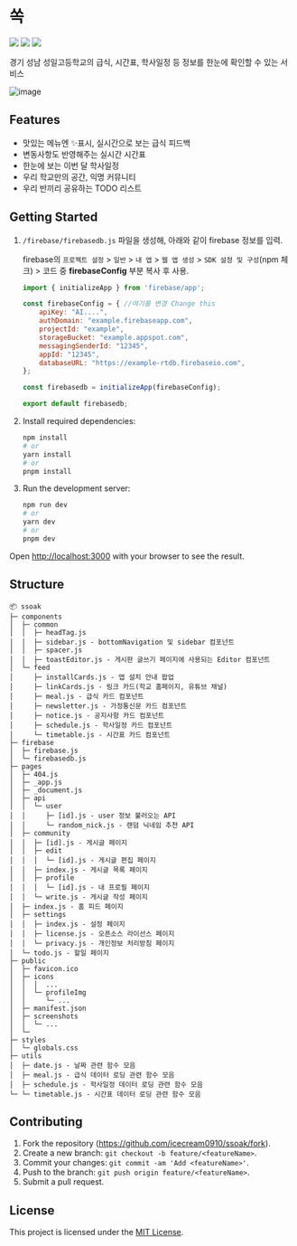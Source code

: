 # 쏙
<p>
<img src="https://img.shields.io/badge/license-MIT-333333.svg?&style=for-the-badge"/>
<a href="https://sungil.me" target="_blank"><img src="https://img.shields.io/badge/Website-333333.svg?&style=for-the-badge&logo=google chrome"/></a>
<a href="https://play.google.com/store/apps/details?id=com.icecream.sungilmeal" target="_blank"><img src="https://img.shields.io/badge/Play Store-333333.svg?&style=for-the-badge&logo=google play&logoColor=6684ec"/></a>
</p>

경기 성남 성일고등학교의 급식, 시간표, 학사일정 등 정보를 한눈에 확인할 수 있는 서비스

![image](https://yuntae.in/ssoak_thumb.png)


## Features
- 맛있는 메뉴엔 ✨표시, 실시간으로 보는 급식 피드백
- 변동사항도 반영해주는 실시간 시간표
- 한눈에 보는 이번 달 학사일정
- 우리 학교만의 공간, 익명 커뮤니티
- 우리 반끼리 공유하는 TODO 리스트

## Getting Started
1. `/firebase/firebasedb.js` 파일을 생성해, 아래와 같이 firebase 정보를 입력.

    firebase의 `프로젝트 설정` > `일반` > `내 앱` > `웹 앱 생성` > `SDK 설정 및 구성`(npm 체크) > 코드 중 **firebaseConfig** 부분 복사 후 사용.

    ```js
    import { initializeApp } from 'firebase/app';

    const firebaseConfig = { //여기를 변경 Change this
        apiKey: "AI....",
        authDomain: "example.firebaseapp.com",
        projectId: "example",
        storageBucket: "example.appspot.com",
        messagingSenderId: "12345",
        appId: "12345",
        databaseURL: "https://example-rtdb.firebaseio.com",
    };

    const firebasedb = initializeApp(firebaseConfig);

    export default firebasedb;
    ```

2. Install required dependencies:
    ```bash
    npm install
    # or
    yarn install
    # or
    pnpm install
    ```

2. Run the development server:
    ```bash
    npm run dev
    # or
    yarn dev
    # or
    pnpm dev
    ```

Open [http://localhost:3000](http://localhost:3000) with your browser to see the result.

## Structure

```
📦 ssoak
├─ components
│  ├─ common
│  │  ├─ headTag.js
│  │  ├─ sidebar.js - bottomNavigation 및 sidebar 컴포넌트
│  │  ├─ spacer.js
│  │  ├─ toastEditor.js - 게시판 글쓰기 페이지에 사용되는 Editor 컴포넌트
│  └─ feed
│     ├─ installCards.js - 앱 설치 안내 팝업
│     ├─ linkCards.js - 링크 카드(학교 홈페이지, 유튜브 채널)
│     ├─ meal.js - 급식 카드 컴포넌트
│     ├─ newsletter.js - 가정통신문 카드 컴포넌트
│     ├─ notice.js - 공지사항 카드 컴포넌트
│     ├─ schedule.js - 학사일정 카드 컴포넌트
│     └─ timetable.js - 시간표 카드 컴포넌트
├─ firebase
│  ├─ firebase.js
│  └─ firebasedb.js
├─ pages
│  ├─ 404.js
│  ├─ _app.js
│  ├─ _document.js
│  ├─ api
│  │  └─ user
│  │     ├─ [id].js - user 정보 불러오는 API
│  │     └─ random_nick.js - 랜덤 닉네임 추천 API
│  ├─ community
│  │  ├─ [id].js - 게시글 페이지
│  │  ├─ edit
│  │  │  └─ [id].js - 게시글 편집 페이지
│  │  ├─ index.js - 게시글 목록 페이지
│  │  ├─ profile
│  │  │  └─ [id].js - 내 프로필 페이지
│  │  └─ write.js - 게시글 작성 페이지
│  ├─ index.js - 홈 피드 페이지
│  ├─ settings
│  │  ├─ index.js - 설정 페이지
│  │  ├─ license.js - 오픈소스 라이선스 페이지
│  │  └─ privacy.js - 개인정보 처리방침 페이지
│  └─ todo.js - 할일 페이지
├─ public
│  ├─ favicon.ico
│  ├─ icons
│  │  │  ...
│  │  └─ profileImg
│  │     └─ ...
│  ├─ manifest.json
│  ├─ screenshots
│  │  └─ ...
│  └─
├─ styles
│  └─ globals.css
├─ utils
│  ├─ date.js - 날짜 관련 함수 모음
│  ├─ meal.js - 급식 데이터 로딩 관련 함수 모음
│  ├─ schedule.js - 학사일정 데이터 로딩 관련 함수 모음
└─ └─ timetable.js - 시간표 데이터 로딩 관련 함수 모음
```


## Contributing

1. Fork the repository (https://github.com/icecream0910/ssoak/fork).
2. Create a new branch: `git checkout -b feature/<featureName>`.
3. Commit your changes: `git commit -am 'Add <featureName>'`.
4. Push to the branch: `git push origin feature/<featureName>`.
5. Submit a pull request.

## License
This project is licensed under the [MIT License](LICENSE).
